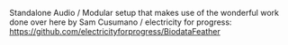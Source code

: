 Standalone Audio / Modular setup that makes use of the wonderful work done over here by Sam Cusumano / electricity for progress: https://github.com/electricityforprogress/BiodataFeather 
